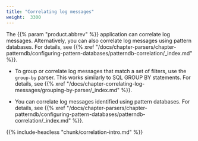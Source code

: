 ```yaml
---
title: "Correlating log messages"
weight:  3300
---
```

<!-- DISCLAIMER: This file is based on the syslog-ng Open Source Edition documentation https://github.com/balabit/syslog-ng-ose-guides/commit/2f4a52ee61d1ea9ad27cb4f3168b95408fddfdf2 and is used under the terms of The syslog-ng Open Source Edition Documentation License. The file has been modified by Axoflow. -->

The {{% param "product.abbrev" %}} application can correlate log messages. Alternatively, you can also correlate log messages using pattern databases. For details, see {{% xref "/docs/chapter-parsers/chapter-patterndb/configuring-pattern-databases/patterndb-correlation/_index.md" %}}.

  - To group or correlate log messages that match a set of filters, use the `group-by` parser. This works similarly to SQL GROUP BY statements. For details, see {{% xref "/docs/chapter-correlating-log-messages/grouping-by-parser/_index.md" %}}.

  - You can correlate log messages identified using pattern databases. For details, see {{% xref "/docs/chapter-parsers/chapter-patterndb/configuring-pattern-databases/patterndb-correlation/_index.md" %}}.

{{% include-headless "chunk/correlation-intro.md" %}}
